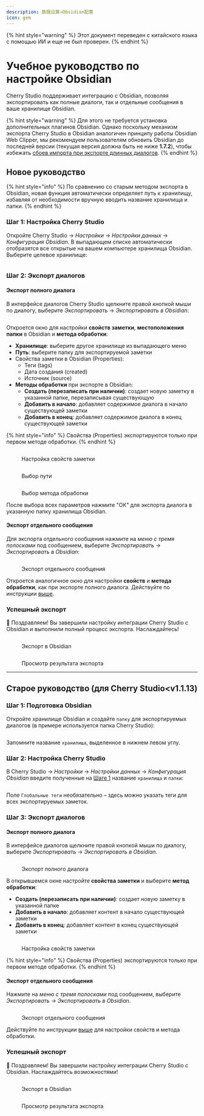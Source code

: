 ```yaml
---
description: 数据设置→Obsidian配置
icon: gem
---
```


{% hint style="warning" %}
Этот документ переведен с китайского языка с помощью ИИ и еще не был проверен.
{% endhint %}

# Учебное руководство по настройке Obsidian

Cherry Studio поддерживает интеграцию с Obsidian, позволяя экспортировать как полные диалоги, так и отдельные сообщения в ваше хранилище Obsidian.

{% hint style="warning" %}
Для этого не требуется установка дополнительных плагинов Obsidian. Однако поскольку механизм экспорта Cherry Studio в Obsidian аналогичен принципу работы Obsidian Web Clipper, мы рекомендуем пользователям обновить Obsidian до последней версии (текущая версия должна быть не ниже **1.7.2**), чтобы избежать [сбоев импорта при экспорте длинных диалогов](https://github.com/obsidianmd/obsidian-clipper/releases/tag/0.7.0).
{% endhint %}

## Новое руководство

{% hint style="info" %}
По сравнению со старым методом экспорта в Obsidian, новая функция автоматически определяет путь к хранилищу, избавляя от необходимости вручную вводить название хранилища и папки.
{% endhint %}

### Шаг 1: Настройка Cherry Studio

Откройте Cherry Studio → _Настройки_ → _Настройки данных_ → _Конфигурация Obsidian_. В выпадающем списке автоматически отобразятся все открытые на вашем компьютере хранилища Obsidian. Выберите целевое хранилище:

<figure><img src="../.gitbook/assets/image (142).png" alt=""><figcaption></figcaption></figure>

### Шаг 2: Экспорт диалогов

#### Экспорт полного диалога

В интерфейсе диалогов Cherry Studio щелкните правой кнопкой мыши по диалогу, выберите _Экспортировать_ → _Экспортировать в Obsidian_:

<figure><img src="../.gitbook/assets/image (143).png" alt=""><figcaption></figcaption></figure>

Откроется окно для настройки **свойств заметки**, **местоположения папки** в Obsidian и **метода обработки**:

* **Хранилище**: выберите другое хранилище из выпадающего меню
* **Путь**: выберите папку для экспортируемой заметки
* Свойства заметки в Obsidian (Properties):
  * Теги (tags)
  * Дата создания (created)
  * Источник (source)
* **Методы обработки** при экспорте в Obsidian:
  * **Создать (перезаписать при наличии)**: создает новую заметку в указанной папке, перезаписывая существующую
  * **Добавить в начало**: добавляет содержимое диалога в начало существующей заметки
  * **Добавить в конец**: добавляет содержимое диалога в конец существующей заметки

{% hint style="info" %}
Свойства (Properties) экспортируются только при первом методе обработки.
{% endhint %}

<figure><img src="../.gitbook/assets/image (144).png" alt=""><figcaption><p>Настройка свойств заметки</p></figcaption></figure>

<figure><img src="../.gitbook/assets/image (145).png" alt=""><figcaption><p>Выбор пути</p></figcaption></figure>

<figure><img src="../.gitbook/assets/image (146).png" alt=""><figcaption><p>Выбор метода обработки</p></figcaption></figure>

После выбора всех параметров нажмите "ОК" для экспорта диалога в указанную папку хранилища Obsidian.

#### Экспорт отдельного сообщения

Для экспорта отдельного сообщения нажмите на _меню с тремя полосками_ под сообщением, выберите _Экспортировать_ → _Экспортировать в Obsidian_:

<figure><img src="../.gitbook/assets/image (147).png" alt=""><figcaption><p>Экспорт отдельного сообщения</p></figcaption></figure>

Откроется аналогичное окно для настройки **свойств** и **метода обработки**, как при экспорте полного диалога. Действуйте по инструкции [выше](obsidian.md#dao-chu-wan-zheng-dui-hua).

### Успешный экспорт

🎉 Поздравляем! Вы завершили настройку интеграции Cherry Studio с Obsidian и выполнили полный процесс экспорта. Наслаждайтесь!

<figure><img src="../.gitbook/assets/image (140).png" alt=""><figcaption><p>Экспорт в Obsidian</p></figcaption></figure>

<figure><img src="../.gitbook/assets/image (139).png" alt=""><figcaption><p>Просмотр результата экспорта</p></figcaption></figure>



***

## Старое руководство (для Cherry Studio\<v1.1.13)

### Шаг 1: Подготовка Obsidian

Откройте хранилище Obsidian и создайте `папку` для экспортируемых диалогов (в примере используется папка Cherry Studio):

<figure><img src="../.gitbook/assets/image (127).png" alt=""><figcaption></figcaption></figure>

Запомните название `хранилища`, выделенное в нижнем левом углу.

### Шаг 2: Настройка Cherry Studio

В Cherry Studio → _Настройки_ → _Настройки данных_ → _Конфигурация Obsidian_ введите полученные на [Шаге 1](obsidian.md#di-yi-bu) название `хранилища` и `папки`:

<figure><img src="../.gitbook/assets/image (129).png" alt=""><figcaption></figcaption></figure>

Поле `Глобальные теги` необязательно – здесь можно указать теги для всех экспортируемых заметок.

### Шаг 3: Экспорт диалогов

#### Экспорт полного диалога

В интерфейсе диалогов щелкните правой кнопкой мыши по диалогу, выберите _Экспортировать_ → _Экспортировать в Obsidian_.

<figure><img src="../.gitbook/assets/image (138).png" alt=""><figcaption><p>Экспорт полного диалога</p></figcaption></figure>

В открывшемся окне настройте **свойства заметки** и выберите **метод обработки**:
* **Создать (перезаписать при наличии)**: создает новую заметку в указанной папке
* **Добавить в начало**: добавляет контент в начало существующей заметки
* **Добавить в конец**: добавляет контент в конец существующей заметки

<figure><img src="../.gitbook/assets/image (137).png" alt=""><figcaption><p>Настройка свойств заметки</p></figcaption></figure>

{% hint style="info" %}
Свойства (Properties) экспортируются только при первом методе обработки.
{% endhint %}

#### Экспорт отдельного сообщения

Нажмите на _меню с тремя полосками_ под сообщением, выберите _Экспортировать_ → _Экспортировать в Obsidian_.

<figure><img src="../.gitbook/assets/image (141).png" alt=""><figcaption><p>Экспорт отдельного сообщения</p></figcaption></figure>

Действуйте по инструкции [выше](obsidian.md#dao-chu-wan-zheng-dui-hua) для настройки свойств и метода обработки.

### Успешный экспорт

🎉 Поздравляем! Вы завершили настройку интеграции Cherry Studio с Obsidian. Наслаждайтесь возможностями!

<figure><img src="../.gitbook/assets/image (140).png" alt=""><figcaption><p>Экспорт в Obsidian</p></figcaption></figure>

<figure><img src="../.gitbook/assets/image (139).png" alt=""><figcaption><p>Просмотр результата экспорта</p></figcaption></figure>